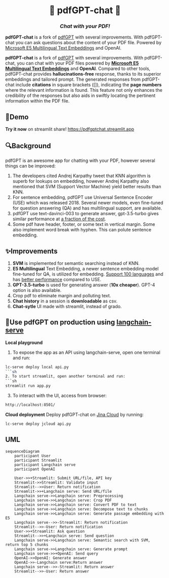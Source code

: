 <p align="center">
<h1 align="center">📄 pdfGPT-chat 🤖</h1>
</p>
<h3 align="center">
<b><i>Chat with your PDF!</i></b>
</h3>

**pdfGPT-chat** is a fork of [pdfGPT] with several improvements. 
With pdfGPT-chat you can ask questions about the content of your PDF file. 
Powered by [Microsoft E5 Multilingual Text Embeddings] and OpenAI.

**pdfGPT-chat** is a fork of [pdfGPT] with several improvements. With pdfGPT-chat, you can  chat with your PDF files powered by **[Microsoft E5 Multilingual Text Embeddings]** and **OpenAI**.
Compared to other tools, pdfGPT-chat provides **hallucinations-free** response, thanks to its superior embeddings and tailored prompt. The generated responses from pdfGPT-chat include **citations** in square brackets ([]), indicating the **page numbers** where the relevant information is found. This feature not only enhances the credibility of the responses but also aids in swiftly locating the pertinent information within the PDF file.

[pdfGPT]:https://github.com/bhaskatripathi/pdfGPT/
[Microsoft E5 Multilingual Text Embeddings]:https://github.com/microsoft/unilm/tree/master/e5

## 💬Demo
**Try it now** on streamlit share! https://pdfgptchat.streamlit.app

## 🔍Background
pdfGPT is an awesome app for chatting with  your PDF, however several things can be improved:
1. The developers cited Andrej Karpathy tweet that KNN algorithm is superb for lookups on embedding, however Andrej Karpathy also mentioned that SVM (Support Vector Machine) yield better results than KNN.
2. For sentence embedding, pdfGPT use Universal Sentence Encoder (USE) which was released 2018. Several newer models, even fine-tuned for question answering (QA) and has multilingual support, are available.
3. pdfGPT use text-davinci-003 to generate answer, gpt-3.5-turbo gives similar performance at [a fraction of the cost].
4. Some pdf have header, footer, or some text in vertical margin. Some also implement word break with hyphen. This can polute sentence embedding.

[a fraction of the cost]:https://openai.com/pricing
[Andrej Karpathy tweet]:https://twitter.com/karpathy/status/1647025230546886658

## ✨Improvements
1. **SVM** is implemented for semantic searching instead of KNN.
2. **E5 Multilingual** Text Embedding, a newer sentence embedding model fine-tuned for QA, is utilized for embedding. [Support 100 languages] and has [better performance] compared to USE.
3. **GPT-3.5-turbo** is used for generating answer (**10x cheaper**). GPT-4 option is also available.
4. Crop pdf to eliminate margin and polluting text.
5. **Chat history** in a session is **downloadable** as csv.
6. **Chat-sytle** UI made with streamlit, instead of grado.

[Support 100 languages]:https://huggingface.co/intfloat/multilingual-e5-base
[better performance]:https://arxiv.org/pdf/2212.03533.pdf

## 🦜Use pdfGPT on production using [langchain-serve]
**Local playground**
1. To expose the app as an API using langchain-serve, open one terminal and run:
```sh
lc-serve deploy local api.py
```sh
2. To start streamlit, open another terminal and run:
```sh
streamlit run app.py
```
3. To interact with the UI, access from browser:
```sh
http://localhost:8501/
```

**Cloud deployment**
Deploy pdfGPT-chat on [Jina Cloud] by running:
```sh
lc-serve deploy jcloud api.py
```
[langchain-serve]:https://github.com/jina-ai/langchain-serve
[Jina Cloud]:https://cloud.jina.ai/

## UML
```mermaid
sequenceDiagram
    participant User
    participant Streamlit
    participant Langchain serve
    participant OpenAI

    User->>+Streamlit: Submit URL/file, API key
    Streamlit->>Streamlit: Validate input
    Streamlit-->>User: Return notification
    Streamlit->>+Langchain serve: Send URL/file
    Langchain serve->>Langchain serve: Preprocessing
    Langchain serve->>Langchain serve: Crop PDF
    Langchain serve->>Langchain serve: Convert PDF to text
    Langchain serve->>Langchain serve: Decompose text to chunks
    Langchain serve->>Langchain serve: Generate passage embedding with E5
    Langchain serve-->>-Streamlit: Return notification
    Streamlit-->>-User: Return notification
    User->>+Streamlit: Ask question
    Streamlit-->>+Langchain serve: Send question
    Langchain serve->>Langchain serve: Semantic search with SVM, return top 5 chunks
    Langchain serve->>Langchain serve: Generate prompt
    Langchain serve->>+OpenAI: Send query
    OpenAI->>OpenAI: Generate answer
    OpenAI->>-Langchain serve:Return answer
    Langchain serve-->>-Streamlit: Return answer
    Streamlit-->>-User: Return answer
```